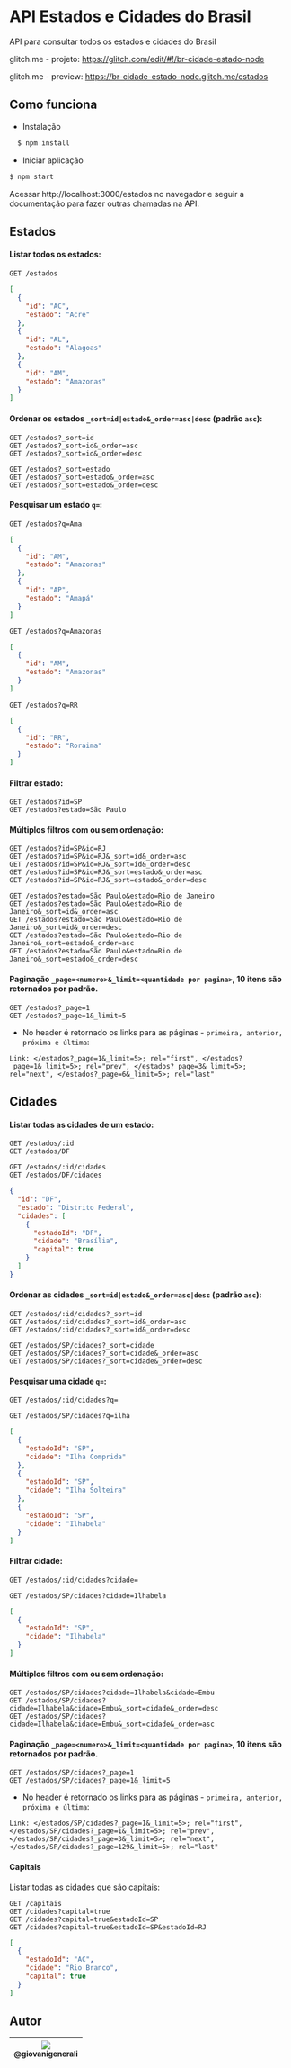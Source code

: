 # API Estados e Cidades do Brasil

API para consultar todos os estados e cidades do Brasil

glitch.me - projeto:
https://glitch.com/edit/#!/br-cidade-estado-node

glitch.me - preview:
https://br-cidade-estado-node.glitch.me/estados

## Como funciona

- Instalação

```bash
  $ npm install
```

- Iniciar aplicação

```bash
$ npm start
```

Acessar http://localhost:3000/estados no navegador e seguir a documentação para fazer outras chamadas na API.

## Estados

#### Listar todos os estados:

```
GET /estados
```

```json
[
  {
    "id": "AC",
    "estado": "Acre"
  },
  {
    "id": "AL",
    "estado": "Alagoas"
  },
  {
    "id": "AM",
    "estado": "Amazonas"
  }
]
```

#### Ordenar os estados `_sort=id|estado&_order=asc|desc` (padrão `asc`):

```
GET /estados?_sort=id
GET /estados?_sort=id&_order=asc
GET /estados?_sort=id&_order=desc

GET /estados?_sort=estado
GET /estados?_sort=estado&_order=asc
GET /estados?_sort=estado&_order=desc
```

#### Pesquisar um estado `q=`:

```
GET /estados?q=Ama
```

```json
[
  {
    "id": "AM",
    "estado": "Amazonas"
  },
  {
    "id": "AP",
    "estado": "Amapá"
  }
]
```

```
GET /estados?q=Amazonas
```

```json
[
  {
    "id": "AM",
    "estado": "Amazonas"
  }
]
```

```
GET /estados?q=RR
```

```json
[
  {
    "id": "RR",
    "estado": "Roraima"
  }
]
```

#### Filtrar estado:

```
GET /estados?id=SP
GET /estados?estado=São Paulo
```

#### Múltiplos filtros com ou sem ordenação:

```
GET /estados?id=SP&id=RJ
GET /estados?id=SP&id=RJ&_sort=id&_order=asc
GET /estados?id=SP&id=RJ&_sort=id&_order=desc
GET /estados?id=SP&id=RJ&_sort=estado&_order=asc
GET /estados?id=SP&id=RJ&_sort=estado&_order=desc

GET /estados?estado=São Paulo&estado=Rio de Janeiro
GET /estados?estado=São Paulo&estado=Rio de Janeiro&_sort=id&_order=asc
GET /estados?estado=São Paulo&estado=Rio de Janeiro&_sort=id&_order=desc
GET /estados?estado=São Paulo&estado=Rio de Janeiro&_sort=estado&_order=asc
GET /estados?estado=São Paulo&estado=Rio de Janeiro&_sort=estado&_order=desc
```

#### Paginação `_page=<numero>&_limit=<quantidade por pagina>`, 10 itens são retornados por padrão.

```
GET /estados?_page=1
GET /estados?_page=1&_limit=5
```

- No header é retornado os links para as páginas - `primeira, anterior, próxima e última`:

```
Link: </estados?_page=1&_limit=5>; rel="first", </estados?_page=1&_limit=5>; rel="prev", </estados?_page=3&_limit=5>; rel="next", </estados?_page=6&_limit=5>; rel="last"
```

## Cidades

#### Listar todas as cidades de um estado:

```
GET /estados/:id
GET /estados/DF

GET /estados/:id/cidades
GET /estados/DF/cidades
```

```json
{
  "id": "DF",
  "estado": "Distrito Federal",
  "cidades": [
    {
      "estadoId": "DF",
      "cidade": "Brasília",
      "capital": true
    }
  ]
}
```

#### Ordenar as cidades `_sort=id|estado&_order=asc|desc` (padrão `asc`):

```
GET /estados/:id/cidades?_sort=id
GET /estados/:id/cidades?_sort=id&_order=asc
GET /estados/:id/cidades?_sort=id&_order=desc

GET /estados/SP/cidades?_sort=cidade
GET /estados/SP/cidades?_sort=cidade&_order=asc
GET /estados/SP/cidades?_sort=cidade&_order=desc
```

#### Pesquisar uma cidade `q=`:

```
GET /estados/:id/cidades?q=

GET /estados/SP/cidades?q=ilha
```

```json
[
  {
    "estadoId": "SP",
    "cidade": "Ilha Comprida"
  },
  {
    "estadoId": "SP",
    "cidade": "Ilha Solteira"
  },
  {
    "estadoId": "SP",
    "cidade": "Ilhabela"
  }
]
```

#### Filtrar cidade:

```
GET /estados/:id/cidades?cidade=

GET /estados/SP/cidades?cidade=Ilhabela
```

```json
[
  {
    "estadoId": "SP",
    "cidade": "Ilhabela"
  }
]
```

#### Múltiplos filtros com ou sem ordenação:

```
GET /estados/SP/cidades?cidade=Ilhabela&cidade=Embu
GET /estados/SP/cidades?cidade=Ilhabela&cidade=Embu&_sort=cidade&_order=desc
GET /estados/SP/cidades?cidade=Ilhabela&cidade=Embu&_sort=cidade&_order=asc
```

#### Paginação `_page=<numero>&_limit=<quantidade por pagina>`, 10 itens são retornados por padrão.

```
GET /estados/SP/cidades?_page=1
GET /estados/SP/cidades?_page=1&_limit=5
```

- No header é retornado os links para as páginas - `primeira, anterior, próxima e última`:

```
Link: </estados/SP/cidades?_page=1&_limit=5>; rel="first", </estados/SP/cidades?_page=1&_limit=5>; rel="prev", </estados/SP/cidades?_page=3&_limit=5>; rel="next", </estados/SP/cidades?_page=129&_limit=5>; rel="last"

```

#### Capitais

Listar todas as cidades que são capitais:

```
GET /capitais
GET /cidades?capital=true
GET /cidades?capital=true&estadoId=SP
GET /cidades?capital=true&estadoId=SP&estadoId=RJ
```

```json
[
  {
    "estadoId": "AC",
    "cidade": "Rio Branco",
    "capital": true
  }
]
```

## Autor

| [<img src="https://avatars0.githubusercontent.com/u/41435?v=4&s=120"><br><sub>@giovanigenerali</sub>](https://github.com/giovanigenerali) |
| :---------------------------------------------------------------------------------------------------------------------------------------: |
